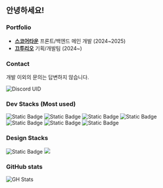 ## 안녕하세요!
### Portfolio
- [**스코어타운**](https://score.town) 프론트/백엔드 메인 개발 (2024~2025)
- [**끄투리오**](https://kkutu.io) 기획/개발팀 (2024~)

### Contact
개발 이외의 문의는 답변하지 않습니다.

![Discord UID](https://img.shields.io/badge/gyubini38-5865F2?logo=discord&logoColor=white&style=flat-square)

### Dev Stacks (Most used)
![Static Badge](https://img.shields.io/badge/Svelte-FF3E00?style=flat-square&logo=Svelte&logoColor=white)
![Static Badge](https://img.shields.io/badge/Tailwind%20CSS-06B6D4?style=flat-square&logo=Tailwind%20CSS&logoColor=white)
![Static Badge](https://img.shields.io/badge/Node.js-339933?logo=Node.js&logoColor=white&style=flat-square)
![Static Badge](https://img.shields.io/badge/PHP-777BB3?logo=php&logoColor=white&style=flat-square)
![Static Badge](https://img.shields.io/badge/Python-000000?logo=python&logoColor=color&style=flat-square)
![Static Badge](https://img.shields.io/badge/MySQL-4479A1?style=flat-square&logo=MySQL&logoColor=white)
![Static Badge](https://img.shields.io/badge/React-61DAFB?style=flat-square&logo=React&logoColor=black)

### Design Stacks
![Static Badge](https://img.shields.io/badge/Figma-FFFFFF?logo=figma&logoColor=color&style=flat-square)
<img src="https://img.shields.io/badge/Adobe Premiere Pro-9999FF?style=flat-square&logo=Adobe Premiere Pro&logoColor=white"/>

### GitHub stats
![GH Stats](https://github-readme-stats.vercel.app/api?username=d0ul&theme=dracula)
